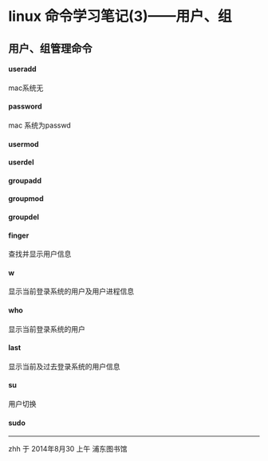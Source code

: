 # linux 命令学习笔记(3)——用户、组

## 用户、组管理命令

#### useradd

mac系统无

#### password

mac 系统为passwd

#### usermod

#### userdel 

#### groupadd

#### groupmod

#### groupdel

#### finger

查找并显示用户信息

#### w

显示当前登录系统的用户及用户进程信息

#### who

显示当前登录系统的用户

#### last

显示当前及过去登录系统的用户信息

#### su

用户切换

#### sudo 

	
---

zhh 于 2014年8月30 上午 浦东图书馆


